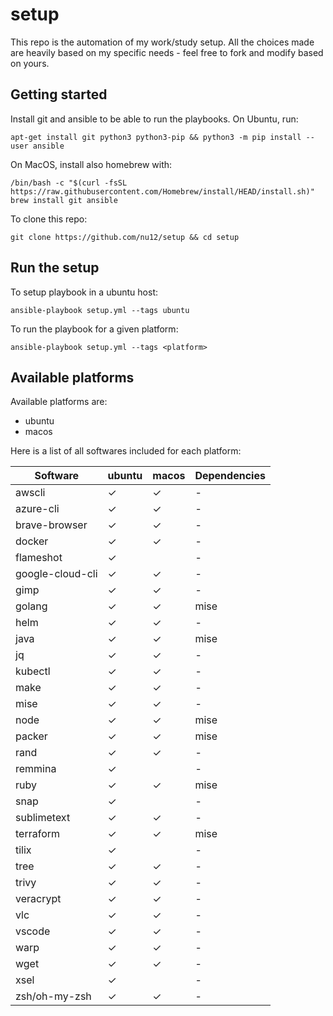 # setup

This repo is the automation of my work/study setup. All the choices made are heavily based on my specific needs - feel free to fork and modify based on yours.

## Getting started

Install git and ansible to be able to run the playbooks. On Ubuntu, run:
```
apt-get install git python3 python3-pip && python3 -m pip install --user ansible
```

On MacOS, install also homebrew with:
```
/bin/bash -c "$(curl -fsSL https://raw.githubusercontent.com/Homebrew/install/HEAD/install.sh)"
brew install git ansible
```

To clone this repo:
```
git clone https://github.com/nu12/setup && cd setup
```

## Run the setup

To setup playbook in a ubuntu host:
```
ansible-playbook setup.yml --tags ubuntu
```

To run the playbook for a given platform:
```
ansible-playbook setup.yml --tags <platform>
```

## Available platforms

Available platforms are:
* ubuntu
* macos

Here is a list of all softwares included for each platform:

|Software|ubuntu|macos|Dependencies
|---|---|---|---|
|awscli|&check;|&check;|-|
|azure-cli|&check;|&check;|-|
|brave-browser|&check;|&check;|-|
|docker|&check;|&check;|-|
|flameshot|&check;||-|
|google-cloud-cli|&check;|&check;|-|
|gimp|&check;|&check;|-|
|golang|&check;|&check;|mise|
|helm|&check;|&check;|-|
|java|&check;|&check;|mise|
|jq|&check;|&check;|-|
|kubectl|&check;|&check;|-|
|make|&check;|&check;|-|
|mise|&check;|&check;|-|
|node|&check;|&check;|mise|
|packer|&check;|&check;|mise|
|rand|&check;|&check;|-|
|remmina|&check;||-|
|ruby|&check;|&check;|mise|
|snap|&check;||-|
|sublimetext|&check;|&check;|-|
|terraform|&check;|&check;|mise|
|tilix|&check;||-|
|tree|&check;|&check;|-|
|trivy|&check;|&check;|-|
|veracrypt|&check;|&check;|-|
|vlc|&check;|&check;|-|
|vscode|&check;|&check;|-|
|warp|&check;|&check;|-|
|wget|&check;|&check;|-|
|xsel|&check;||-|
|zsh/oh-my-zsh|&check;|&check;|-|
